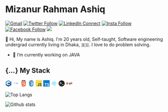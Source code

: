 

<!--
**mmr-ashiq/mmr-ashiq** is a ✨ _special_ ✨ repository because its `README.md` (this file) appears on your GitHub profile.

-->
# Mizanur Rahman Ashiq
[![Gmail](https://img.shields.io/badge/%20-Send%20Mail-black?color=14171A&labelColor=ef5350&logo=gmail&logoColor=ffffff)](mailto:mizanur35-2844@diu.edu.bd?subject=From%20GitHub&cc=ashiqinfo404@gmail.com&body=Hi,%20there.%20Found%20you%20from%20GitHub.)
[![Twitter Follow](https://img.shields.io/badge/dynamic/json.svg?color=14171A&labelColor=37474f&logo=twitter&logoColor=4fc3f7&label=&query=%24[0].followers_count&url=https%3A%2F%2Fcdn.syndication.twimg.com%2Fwidgets%2Ffollowbutton%2Finfo.json%3Fscreen_names%3DMmrashiq&suffix=%20Followers)](https://twitter.com/mmr_ashiq/)
[![LinkedIn Connect](https://img.shields.io/badge/%20-Connect-black?color=14171A&labelColor=212121&logo=linkedin&logoColor=ffcc80)](https://www.linkedin.com/in/mmr-ashiq/)
[![Insta Follow](https://img.shields.io/badge/%20-Follow-black?color=14171A&labelColor=d81b60&logo=instagram&logoColor=ffffff)](https://www.instagram.com/mmr_ashiq/)
[![Facebook Follow](https://img.shields.io/badge/%20-Connect-black?color=14171A&labelColor=1976d2&logo=facebook&logoColor=ffffff)](https://www.facebook.com/diu.ashiq44/)
![](https://komarev.com/ghpvc/?username=mmr-ashiq&color=ff69b4&style=flat)

:wave: Hi, My name is Ashiq. I'm 20 years old, Self-taught, Software engineering undergrad currently living in Dhaka, 🇧🇩. I love to do problem solving.
- 🔭 I’m currently working on JAVA

## {...} My Stack


<code><img height="20" src="https://raw.githubusercontent.com/github/explore/80688e429a7d4ef2fca1e82350fe8e3517d3494d/topics/cpp/cpp.png"></code>
<code><img height="20" src="https://raw.githubusercontent.com/github/explore/80688e429a7d4ef2fca1e82350fe8e3517d3494d/topics/java/java.png"></code>
<code><img height="20" src="https://raw.githubusercontent.com/github/explore/80688e429a7d4ef2fca1e82350fe8e3517d3494d/topics/html/html.png"></code>
<code><img height="20" src="https://raw.githubusercontent.com/github/explore/80688e429a7d4ef2fca1e82350fe8e3517d3494d/topics/css/css.png"></code>
<code><img height="20" src="https://raw.githubusercontent.com/github/explore/80688e429a7d4ef2fca1e82350fe8e3517d3494d/topics/javascript/javascript.png"></code>
<code><img height="20" src="https://raw.githubusercontent.com/github/explore/80688e429a7d4ef2fca1e82350fe8e3517d3494d/topics/typescript/typescript.png"></code>
<code><img height="20" src="https://raw.githubusercontent.com/github/explore/80688e429a7d4ef2fca1e82350fe8e3517d3494d/topics/react/react.png"></code>
<code><img height="20" src="https://raw.githubusercontent.com/github/explore/80688e429a7d4ef2fca1e82350fe8e3517d3494d/topics/terminal/terminal.png"></code>
<code><img height="20" src="https://raw.githubusercontent.com/github/explore/80688e429a7d4ef2fca1e82350fe8e3517d3494d/topics/git/git.png"></code>


![Top Langs](https://github-readme-stats.vercel.app/api/top-langs/?username=mmr-ashiq&hide=css,html)


![Github stats](https://github-readme-stats.vercel.app/api?username=mmr-ashiq&show_icons=true&hide_border=true)
